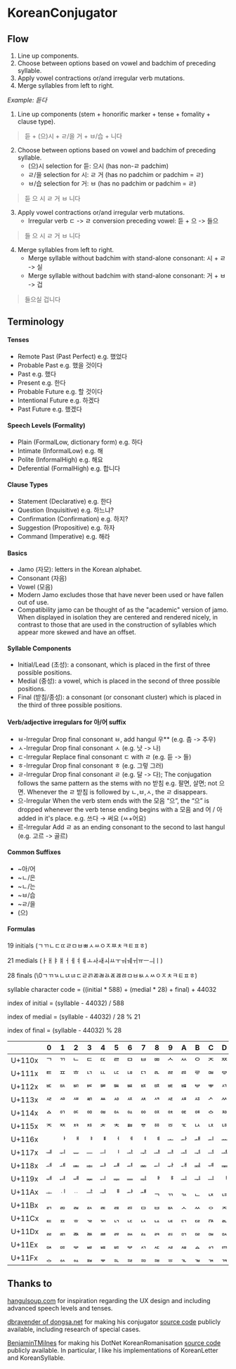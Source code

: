 # KoreanConjugator

## Flow
1. Line up components.
2. Choose between options based on vowel and badchim of preceding syllable.
3. Apply vowel contractions or/and irregular verb mutations.
4. Merge syllables from left to right.

*Example: 듣다*
1. Line up components (stem + honorific marker + tense  + fomality + clause type).
> 듣    + (으)시            + ㄹ/을 거 + ㅂ/습     + 니다

2. Choose between options based on vowel and badchim of preceding syllable.
    * (으)시 selection for 듣: 으시 (has non-ㄹ padchim)
    * ㄹ/을 selection for 시: ㄹ 거 (has no padchim or padchim = ㄹ)
    * ㅂ/습 selection for 거: ㅂ   (has no padchim or padchim = ㄹ)

> 듣 으 시 ㄹ 거 ㅂ 니다

3. Apply vowel contractions or/and irregular verb mutations.
    * Irregular verb ㄷ -> ㄹ conversion preceding vowel: 듣 + 으 -> 들으

> 들 으 시 ㄹ 거 ㅂ 니다

4. Merge syllables from left to right.
    * Merge syllable without badchim with stand-alone consonant: 시 + ㄹ -> 실
    * Merge syllable without badchim with stand-alone consonant: 거 + ㅂ -> 겁

> 들으실 겁니다

## Terminology

#### Tenses

* Remote Past (Past Perfect) e.g. 했었다
* Probable Past e.g. 했을 것이다
* Past e.g. 했다
* Present e.g. 한다
* Probable Future e.g. 할 것이다
* Intentional Future e.g. 하겠다
* Past Future e.g. 했겠다

#### Speech Levels (Formality)

* Plain (FormalLow, dictionary form) e.g. 하다
* Intimate (InformalLow) e.g. 해
* Polite (InformalHigh) e.g. 해요
* Deferential (FormalHigh) e.g. 합니다

#### Clause Types

* Statement (Declarative) e.g. 한다
* Question (Inquisitive) e.g. 하느냐?
* Confirmation (Confirmation) e.g. 하지?
* Suggestion (Propositive) e.g. 하자
* Command (Imperative) e.g. 해라

#### Basics

* Jamo (자모): letters in the Korean alphabet.
* Consonant (자음)
* Vowel (모음)
* Modern Jamo excludes those that have never been used or have fallen out of use.
* Compatibility jamo can be thought of as the "academic" version of jamo. When displayed in isolation they are centered and rendered nicely, in contrast to those that are used in the construction of syllables which appear more skewed and have an offset.

#### Syllable Components

* Initial/Lead (초성): a consonant, which is placed in the first of three possible positions.
* Medial (중성): a vowel, which is placed in the second of three possible positions.
* Final (받침/종성): a consonant (or consonant cluster) which is placed in the third of three possible positions.

#### Verb/adjective irregulars for 아/어 suffix

* ㅂ-Irregular	Drop final consonant ㅂ, add hangul 우** (e.g. 춥 -> 추우)
* ㅅ-Irregular	Drop final consonant ㅅ (e.g. 낫 -> 나)
* ㄷ-Irregular	Replace final consonant ㄷ with ㄹ (e.g. 듣 -> 들)
* ㅎ-Irregular	Drop final consonant ㅎ (e.g. 그렇	그러)
* ㄹ-Irregular	Drop final consonant ㄹ (e.g. 달 -> 다); The conjugation follows the same pattern as the stems with no 받침 e.g. 팔면, 살면; not 으면. Whenever the ㄹ 받침 is followed by ㄴ,ㅂ,ㅅ, the ㄹ disappears.
* 으-Irregular	When the verb stem ends with the 모음 “으”, the “으” is dropped whenever the verb tense ending begins with a 모음 and 어 / 아 added in it's place. e.g. 쓰다 → 써요 (ㅆ+어요)
* 르-Irregular	Add ㄹ as an ending consonant to the second to last hangul (e.g. 고르 -> 골르)

#### Common Suffixes

* ~아/어
* ~ㄴ/은
* ~ㄴ/는
* ~ㅂ/습
* ~ㄹ/을
* (으)

#### Formulas

19 initials (ㄱㄲㄴㄷㄸㄹㅁㅂㅃㅅㅆㅇㅈㅉㅊㅋㅌㅍㅎ)

21 medials (ㅏㅐㅑㅒㅓㅔㅕㅖㅗㅘㅙㅚㅛㅜㅝㅞㅟㅠㅡㅢㅣ)

28 finals  (\0ㄱㄲㄳㄴㄵㄶㄷㄹㄺㄻㄼㄽㄾㄿㅀㅁㅂㅄㅅㅆㅇㅈㅊㅋㅌㅍㅎ)

syllable character code = ((initial * 588) + (medial * 28) + final) + 44032

index of initial = (syllable - 44032) / 588

index of medial = (syllable - 44032) / 28 % 21

index of final = (syllable - 44032) % 28

|  | 0 | 1 | 2 | 3 | 4 | 5 | 6 | 7 | 8 | 9 | A | B | C | D | E | F |
|--------|--------|--------|--------|--------|----|----|----|----|----|----|----|----|----|----|----|----|
| U+110x | ᄀ | ᄁ | ᄂ | ᄃ | ᄄ | ᄅ | ᄆ | ᄇ | ᄈ | ᄉ | ᄊ | ᄋ | ᄌ | ᄍ | ᄎ | ᄏ |
| U+111x | ᄐ | ᄑ | ᄒ | ᄓ | ᄔ | ᄕ | ᄖ | ᄗ | ᄘ | ᄙ | ᄚ | ᄛ | ᄜ | ᄝ | ᄞ | ᄟ |
| U+112x | ᄠ | ᄡ | ᄢ | ᄣ | ᄤ | ᄥ | ᄦ | ᄧ | ᄨ | ᄩ | ᄪ | ᄫ | ᄬ | ᄭ | ᄮ | ᄯ |
| U+113x | ᄰ | ᄱ | ᄲ | ᄳ | ᄴ | ᄵ | ᄶ | ᄷ | ᄸ | ᄹ | ᄺ | ᄻ | ᄼ | ᄽ | ᄾ | ᄿ |
| U+114x | ᅀ | ᅁ | ᅂ | ᅃ | ᅄ | ᅅ | ᅆ | ᅇ | ᅈ | ᅉ | ᅊ | ᅋ | ᅌ | ᅍ | ᅎ | ᅏ |
| U+115x | ᅐ | ᅑ | ᅒ | ᅓ | ᅔ | ᅕ | ᅖ | ᅗ | ᅘ | ᅙ | ᅚ | ᅛ | ᅜ | ᅝ | ᅞ | ᅟ |
| U+116x | ᅠ | ᅡ | ᅢ | ᅣ | ᅤ | ᅥ | ᅦ | ᅧ | ᅨ | ᅩ | ᅪ | ᅫ | ᅬ | ᅭ | ᅮ | ᅯ |
| U+117x | ᅰ | ᅱ | ᅲ | ᅳ | ᅴ | ᅵ | ᅶ | ᅷ | ᅸ | ᅹ | ᅺ | ᅻ | ᅼ | ᅽ | ᅾ | ᅿ |
| U+118x | ᆀ | ᆁ | ᆂ | ᆃ | ᆄ | ᆅ | ᆆ | ᆇ | ᆈ | ᆉ | ᆊ | ᆋ | ᆌ | ᆍ | ᆎ | ᆏ |
| U+119x | ᆐ | ᆑ | ᆒ | ᆓ | ᆔ | ᆕ | ᆖ | ᆗ | ᆘ | ᆙ | ᆚ | ᆛ | ᆜ | ᆝ | ᆞ | ᆟ |
| U+11Ax | ᆠ | ᆡ | ᆢ | ᆣ | ᆤ | ᆥ | ᆦ | ᆧ | ᆨ | ᆩ | ᆪ | ᆫ | ᆬ | ᆭ | ᆮ | ᆯ |
| U+11Bx | ᆰ | ᆱ | ᆲ | ᆳ | ᆴ | ᆵ | ᆶ | ᆷ | ᆸ | ᆹ | ᆺ | ᆻ | ᆼ | ᆽ | ᆾ | ᆿ |
| U+11Cx | ᇀ | ᇁ | ᇂ | ᇃ | ᇄ | ᇅ | ᇆ | ᇇ | ᇈ | ᇉ | ᇊ | ᇋ | ᇌ | ᇍ | ᇎ | ᇏ |
| U+11Dx | ᇐ | ᇑ | ᇒ | ᇓ | ᇔ | ᇕ | ᇖ | ᇗ | ᇘ | ᇙ | ᇚ | ᇛ | ᇜ | ᇝ | ᇞ | ᇟ |
| U+11Ex | ᇠ | ᇡ | ᇢ | ᇣ | ᇤ | ᇥ | ᇦ | ᇧ | ᇨ | ᇩ | ᇪ | ᇫ | ᇬ | ᇭ | ᇮ | ᇯ |
| U+11Fx | ᇰ | ᇱ | ᇲ | ᇳ | ᇴ | ᇵ | ᇶ | ᇷ | ᇸ | ᇹ | ᇺ | ᇻ | ᇼ | ᇽ | ᇾ | ᇿ |

## Thanks to

[hangulsoup.com](https://hangulsoup.com/tools/conjugator.php) for inspiration regarding the UX design and including advanced speech levels and tenses.

[dbravender of dongsa.net](https://koreanverb.app/?search=%ED%95%98%EB%8B%A4) for making his conjugator [source code](https://github.com/dbravender/korean_conjugation) publicly available, including research of special cases.

[BenjaminTMilnes](https://github.com/BenjaminTMilnes) for making his DotNet KoreanRomanisation [source code](https://github.com/BenjaminTMilnes/KoreanRomanisation) publicly available. In particular, I like his implementations of KoreanLetter and KoreanSyllable.
